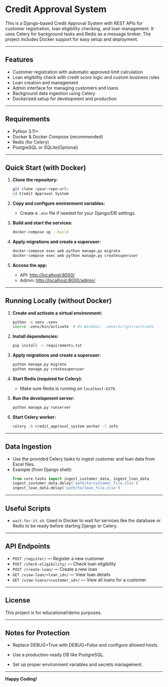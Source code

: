 # Credit Approval System

This is a Django-based Credit Approval System with REST APIs for customer registration, loan eligibility checking, and loan management. It uses Celery for background tasks and Redis as a message broker. The project includes Docker support for easy setup and deployment.

---

## Features

- Customer registration with automatic approved limit calculation
- Loan eligibility check with credit score logic and custom business rules
- Loan creation and management
- Admin interface for managing customers and loans
- Background data ingestion using Celery
- Dockerized setup for development and production

---

## Requirements

- Python 3.11+
- Docker & Docker Compose (recommended)
- Redis (for Celery)
- PostgreSQL or SQLite(Optional)

---

## Quick Start (with Docker)

1. **Clone the repository:**
    ```sh
    git clone <your-repo-url>
    cd Credit Approval System
    ```

2. **Copy and configure environment variables:**
    - Create a `.env` file if needed for your Django/DB settings.

3. **Build and start the services:**
    ```sh
    docker-compose up --build
    ```

4. **Apply migrations and create a superuser:**
    ```sh
    docker-compose exec web python manage.py migrate
    docker-compose exec web python manage.py createsuperuser
    ```

5. **Access the app:**
    - API: [http://localhost:8000/](http://localhost:8000/)
    - Admin: [http://localhost:8000/admin/](http://localhost:8000/admin/)

---

## Running Locally (without Docker)

1. **Create and activate a virtual environment:**
    ```sh
    python -m venv .venv
    source .venv/bin/activate  # On Windows: .venv\Scripts\activate
    ```

2. **Install dependencies:**
    ```sh
    pip install -r requirements.txt
    ```

3. **Apply migrations and create a superuser:**
    ```sh
    python manage.py migrate
    python manage.py createsuperuser
    ```

4. **Start Redis (required for Celery):**
    - Make sure Redis is running on `localhost:6379`.

5. **Run the development server:**
    ```sh
    python manage.py runserver
    ```

6. **Start Celery worker:**
    ```sh
    celery -A credit_approval_system worker -l info
    ```

---

## Data Ingestion

- Use the provided Celery tasks to ingest customer and loan data from Excel files.
- Example (from Django shell):
    ```python
    from core.tasks import ingest_customer_data, ingest_loan_data
    ingest_customer_data.delay('path/to/customer_file.xlsx')
    ingest_loan_data.delay('path/to/loan_file.xlsx')
    ```

---

## Useful Scripts

- `wait-for-it.sh`: Used in Docker to wait for services like the database or Redis to be ready before starting Django or Celery.

---

## API Endpoints

- `POST /register/` — Register a new customer
- `POST /check-eligibility/` — Check loan eligibility
- `POST /create-loan/` — Create a new loan
- `GET /view-loan/<loan_id>/` — View loan details
- `GET /view-loans/<customer_id>/` — View all loans for a customer

---

## License

This project is for educational/demo purposes.

---

## Notes for Protection

- Replace DEBUG=True with DEBUG=False and configure allowed hosts.

- Use a production-ready DB like PostgreSQL.

- Set up proper environment variables and secrets management.

--- 

**Happy Coding!**
